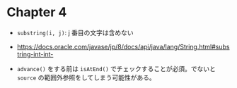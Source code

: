 # Chapter 4

- `substring(i, j)`: j 番目の文字は含めない
- https://docs.oracle.com/javase/jp/8/docs/api/java/lang/String.html#substring-int-int-

- `advance()` をする前は `isAtEnd()` でチェックすることが必須。でないと `source` の範囲外参照をしてしまう可能性がある。
